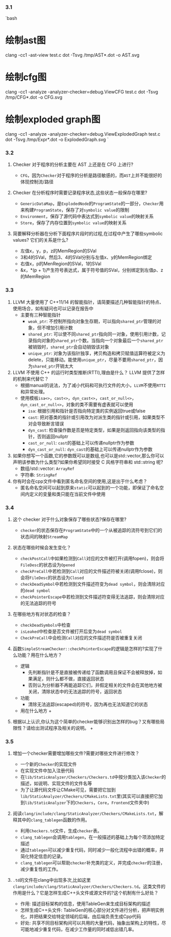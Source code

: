 ### 3.1
`bash
# 绘制ast图
clang -cc1 -ast-view test.c
dot -Tsvg /tmp/AST*.dot -o AST.svg
# 绘制cfg图
clang -cc1 -analyze -analyzer-checker=debug.ViewCFG test.c
dot -Tsvg /tmp/CFG*.dot -o CFG.svg
# 绘制exploded graph图
clang -cc1 -analyze -analyzer-checker=debug.ViewExplodedGraph test.c
dot -Tsvg /tmp/Expr*.dot -o ExplodedGraph.svg
`

### 3.2
1. Checker 对于程序的分析主要在 AST 上还是在 CFG 上进行?
   - `CFG`，因为`Checker`对于程序的分析是路径敏感的，而`AST`上并不能很好的体现控制流/路径
2. Checker 在分析程序时需要记录程序状态,这些状态一般保存在哪里?
   - `GenericDataMap`，是`ExplodedNode`的`ProgramState`的一部分，`Checker`用来构建`ProgramState`，保存了对`symbolic value`的限制
   - `Environment`，保存了源代码中表达式到`symbolic value`的映射关系
   - `Store`，保存了内存位置到`symbolic value`的映射关系

3. 简要解释分析器在分析下面程序片段时的过程,在过程中产生了哪些symbolic values? 它们的关系是什么?
   - 左值x，y，p，z的MemRegion的SVal
   - 3和4的SVal，然后3、4的SVal分别与左值x、y的MemRegion绑定
   - 右值x，p的MenRegion的SVal，1的SVal
   - &x，*(p + 1)产生符号表达式，属于符号值的SVal，分别绑定到左值p、z的MemRegion

### 3.3
1. LLVM 大量使用了 C++11/14 的智能指针，请简要描述几种智能指针的特点、使用场合，如有疑问也可以记录在报告中
   + 主要有三种智能指针
      - `weak_ptr`: 不控制所指向对象生存期，可以指向`shared_ptr`管理的对象，但不增加引用计数
      - `shared_ptr`: 可以使不同`shared_ptr`指向同一对象，使用引用计数，记录指向对象的`shared_ptr`个数。当指向一个对象最后一个`shared_ptr`被销毁时，`shared_ptr`会自动销毁该对象
      - `unique_ptr`: 对象为该指针独享，拷贝构造和拷贝赋值运算符被定义为delete，只能移动。能使用`unique_ptr`，尽量不要用`shared_ptr`，因为`shared_ptr`开销太大
2. LLVM 不使用 C++ 的运行时类型推断(RTTI),理由是什么？ LLVM 提供了怎样的机制来代替它？
   + 根据manual的说法，为了减小代码和可执行文件的大小，`LLVM`不使用`RTTI`和异常处理。
   + 使用模板`isa<>`，`cast<>`，`dyn_cast<>`，`cast_or_null<>`，`dyn_cast_or_null<>`，对象的类不需要有虚表就可以使用
      - `isa`: 根据引用和指针是否指向特定类的实例返回true或false
      - `cast`: 把对基类的指针或引用改为对派生类的指针或引用，如果类型不对会导致断言错误
      - `dyn_cast`: 检查操作数是否是特定类型，如果是则返回指向该类型的指针，否则返回nullptr
      - `cast_or_null`: `cast`的基础上可以传递nullptr作为参数
      - `dyn_cast_or_null`: `dyn_cast`的基础上可以传递nullptr作为参数
3. 如果你想写一个函数,它的参数既可以是数组,也可以是std::vector,那么你可以声明该参数为什么类型?如果你希望同时接受 C 风格字符串和 std::string 呢?
   + 数组/std::vector: `ArrayRef`
   + 字符串: `StringRef`
4. 你有时会在cpp文件中看到匿名命名空间的使用,这是出于什么考虑？
   + 匿名命名空间可以起到原来`static`可以起到的一个功能，即保证了命名空间内定义的变量和类只能在当前文件中使用

### 3.4
1. 这个 checker 对于什么对象保存了哪些状态?保存在哪里?
   + `checker`的状态保存在`ProgramState`中的一个从被追踪的流符号到它们的状态间的映射`StreamMap`
   
2. 状态在哪些时候会发生变化？
   + `checkPostCall`中如果检测到`Call`对应的文件被打开(调用fopen)，则会将`FileDesc`的状态设为`Opened`
   + `checkPreCall`中若检测到`Call`对应的文件描述符被关闭(调用fclose)，则会将`FileDesc`的状态设为`Closed`
   + `checkDeadSymbol`中若检测到文件描述符变为`dead symbol`，则会清除对应的`dead symbol`
   + `checkPointerEscape`中若检测到文件描述符变得无法追踪，则会清除对应的无法追踪的符号

3. 在哪些地方有对状态的检查？
   + `checkDeadSymbols`中检查
   + `isLeaked`中检查是否文件被打开后变为`dead symbol`
   + `CheckPreCall`中会检测`Call`对应的文件描述符是否被重复关闭

4. 函数`SimpleStreamChecker::checkPointerEscape`的逻辑是怎样的?实现了什么功能？用在什么地方？
   + 逻辑
      + 先判断指针是不是直接被传递给了函数调用且保证不会被释放掉，如果满足，则什么都不做，直接返回状态
      + 否则认为分析器不再能追踪它们，并假定相关的文件会在其他地方被关闭，清除状态中的无法追踪的符号，返回状态
   + 功能
      + 清除无法追踪(escaped)的符号，因为再也无法知道它的状态
   + 用在什么地方
      + 
      
5. 根据以上认识,你认为这个简单的checker能够识别出怎样的bug？又有哪些局限性？请给出测试程序及相关的说明。
   + 

### 3.5
1. 增加一个checker需要增加哪些文件?需要对哪些文件进行修改？
   + 一个新的`Checker`的实现文件
   + 在实现文件中加入注册代码
   + 在`lib/StaticAnalyzer/Checkers/Checkers.td`中按分类加入该`Checker`的描述，如说明、实现文件的文件名等
   + 为了让源代码文件让CMake可见，需要把它加到`lib/StaticAnalyzer/Checkers/CMakeLists.txt`里(其实可以直接把它加到`lib/StaticAnalyzer`下的`Checkers`，`Core`，`Frontend`文件夹中)
2. 阅读`clang/include/clang/StaticAnalyzer/Checkers/CMakeLists.txt`，解释其中的`clang_tablegen`函数的作用。
   + 利用`Checkers.td`文件，生成`checker`表。
   + `clang_tablegen`会调用`tablegen`，在一般描述的基础上为每个项添加特定描述
   + 通过`tablegen`可以减少重复代码，同时减少一般化流程中出错的概率，并简化特定信息的记录。
   + `clang_tablegen`可以帮助`checker`补充类的定义，并完成`checker`的注册，减少重复性的工作。
   
3. `.td`的文件在clang中出现多次,比如这里`clang/include/clang/StaticAnalyzer/Checkers/Checkers.td`。这类文件的作用是什么？它是怎样生成C++头文件或源文件的?这个机制有什么好处？
   + 作用: 描述目标架构的信息，使用TableGen来生成目标架构的描述
   + 怎样生成C++头文件: TableGen的核心部分对文件进行分析，把声明实例化，并把结果交给特定领域的后端，由后端负责生成Cpp代码
   + 好处: 共享不同目标架构间可以共用的大量代码，抽象出架构上的特性，尽可能地减少重复代码，在减少工作量的同时减低出错几率。
